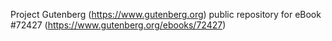 Project Gutenberg (https://www.gutenberg.org) public repository
for eBook #72427 (https://www.gutenberg.org/ebooks/72427)
